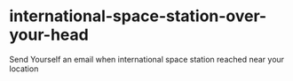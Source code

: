 # international-space-station-over-your-head
Send Yourself an email when international space station reached near your location
